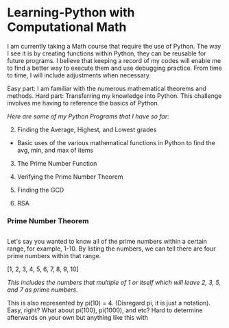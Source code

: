 # Learning-Python with Computational Math

I am currently taking a Math course that require the use of Python. The way I see it is by creating functions within Python,  they can be reusable for future programs. I believe that keeping a record of my codes will enable me to find a better way to execute them and use debugging practice. From time to time, I will include adjustments when necessary.

Easy part:  I am familiar with the numerous mathematical theorems and methods. 
Hard part: Transferring my knowledge into Python. This challenge involves me having to reference the basics of Python.

*Here are some of my Python Programs that I have so far:*

2. Finding the Average, Highest, and Lowest grades
  * Basic uses of the various mathematical functions in Python to find the avg, min, and max of items 

3. The Prime Number Function

4. Verifying the Prime Number Theorem 

5. Finding the GCD

6. RSA 
   
   
   
### Prime Number Theorem <h2>

Let's say you wanted to know all of the prime numbers within a certain range, for example, 1-10. By listing the numbers, we can tell there are four prime numbers within that range.

[1, 2, 3, 4, 5, 6, 7, 8, 9, 10] 

*This includes the numbers that multiple of 1 or itself which will leave 2, 3, 5, and 7 as prime numbers.* 

This is also represented by pi(10) = 4. (Disregard pi, it is just a notation). Easy, right? What about pi(100), pi(1000), and etc? Hard to determine afterwards on your own but anything like this with 



